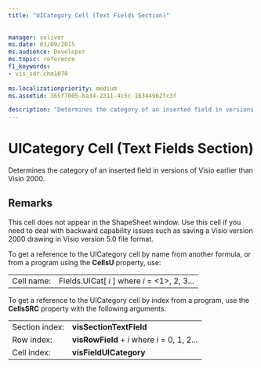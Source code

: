 ```yaml
---
title: "UICategory Cell (Text Fields Section)"
 
 
manager: soliver
ms.date: 03/09/2015
ms.audience: Developer
ms.topic: reference
f1_keywords:
- vis_sdr.chm1070
 
ms.localizationpriority: medium
ms.assetid: 365f7005-ba34-2311-4c5c-16344962fc3f

description: "Determines the category of an inserted field in versions of Visio earlier than Visio 2000."
---
```


# UICategory Cell (Text Fields Section)

Determines the category of an inserted field in versions of Visio earlier than Visio 2000.
  
## Remarks

This cell does not appear in the ShapeSheet window. Use this cell if you need to deal with backward capability issues such as saving a Visio version 2000 drawing in Visio version 5.0 file format.
  
To get a reference to the UICategory cell by name from another formula, or from a program using the **CellsU** property, use: 
  
|||
|:-----|:-----|
| Cell name:  <br/> | Fields.UICat[  *i*  ]            where  *i*  = <1>, 2, 3... |
   
To get a reference to the UICategory cell by index from a program, use the **CellsSRC** property with the following arguments: 
  
|||
|:-----|:-----|
| Section index:  <br/> |**visSectionTextField** <br/> |
| Row index:  <br/> |**visRowField** +  *i*            where  *i*  = 0, 1, 2... |
| Cell index:  <br/> |**visFieldUICategory** <br/> |
   

